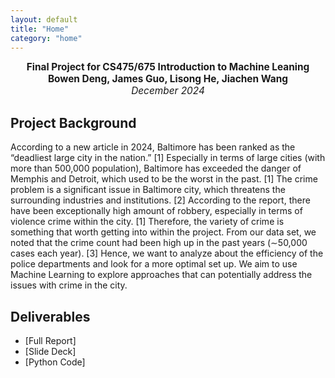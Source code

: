 ```yaml
---
layout: default
title: "Home"
category: "home"
---
```


<div style="text-align: center; font-size: 110%;">
  <b>Final Project for CS475/675 Introduction to Machine Leaning</b><br>
  <b>Bowen Deng, James Guo, Lisong He, Jiachen Wang</b><br>
  <i>December 2024</i>
</div>

## Project Background

According to a new article in 2024, Baltimore has been ranked as the “deadliest large city in the nation.” [1] Especially in terms of large cities (with more than 500,000 population), Baltimore has exceeded the danger of Memphis and Detroit, which used to be the worst in the past. [1]
The crime problem is a significant issue in Baltimore city, which threatens the surrounding industries and institutions. [2] According to the report, there have been exceptionally high amount of robbery, especially in terms of violence crime within the city. [1] Therefore, the variety of crime is something that worth getting into within the project.
From our data set, we noted that the crime count had been high up in the past years (∼50,000 cases each year). [3] Hence, we want to analyze about the efficiency of the police departments and look for a more optimal set up. We aim to use Machine Learning to explore approaches that can potentially address the issues with crime in the city.

## Deliverables

- [Full Report]
- [Slide Deck]
- [Python Code]